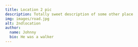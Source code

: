 ```yaml
---
title: Location 2 pic
description: Totally sweet description of some other place
img: images/road.jpg
alt: 2ndlocation
author:
  name: Johnny
  bio: He was a walker
---
```



<info-box>
  <template #info-box>
    Lorem ipsum dolor sit amet consectetur adipisicing elit.
  </template>
</info-box>